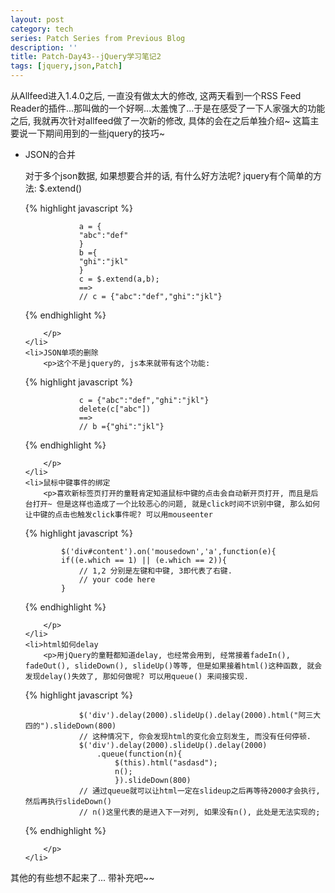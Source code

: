 ```yaml
---
layout: post
category: tech
series: Patch Series from Previous Blog
description: ''
title: Patch-Day43--jQuery学习笔记2
tags: [jquery,json,Patch]
---
```


从Allfeed进入1.4.0之后, 一直没有做太大的修改, 这两天看到一个RSS Feed Reader的插件...那叫做的一个好啊...太羞愧了...于是在感受了一下人家强大的功能之后, 我就再次针对allfeed做了一次新的修改, 具体的会在之后单独介绍~ 这篇主要说一下期间用到的一些jquery的技巧~

<ul>
    <li>JSON的合并
        <p>对于多个json数据, 如果想要合并的话, 有什么好方法呢? jquery有个简单的方法: $.extend()
            
{% highlight javascript %}

                a = {
                "abc":"def"
                }
                b ={
                "ghi":"jkl"
                }
                c = $.extend(a,b);
                ==>
                // c = {"abc":"def","ghi":"jkl"}
            
{% endhighlight %}

        </p>
    </li>
    <li>JSON单项的删除
        <p>这个不是jquery的, js本来就带有这个功能:
            
{% highlight javascript %}

                c = {"abc":"def","ghi":"jkl"}
                delete(c["abc"])
                ==>
                // b ={"ghi":"jkl"}
            
{% endhighlight %}

        </p>
    </li>
    <li>鼠标中键事件的绑定
        <p>喜欢新标签页打开的童鞋肯定知道鼠标中键的点击会自动新开页打开, 而且是后台打开~ 但是这样也造成了一个比较恶心的问题, 就是click时间不识别中键, 那么如何让中键的点击也触发click事件呢? 可以用mouseenter
            
{% highlight javascript %}

            $('div#content').on('mousedown','a',function(e){
            if((e.which == 1) || (e.which == 2)){
                // 1,2 分别是左键和中键, 3即代表了右键.
                // your code here
            }
            
{% endhighlight %}

        </p>
    </li>
    <li>html如何delay
        <p>用jQuery的童鞋都知道delay, 也经常会用到, 经常接着fadeIn(), fadeOut(), slideDown(), slideUp()等等, 但是如果接着html()这种函数, 就会发现delay()失效了, 那如何做呢? 可以用queue() 来间接实现.
            
{% highlight javascript %}

                $('div').delay(2000).slideUp().delay(2000).html("阿三大四的").slideDown(800)
                // 这种情况下, 你会发现html的变化会立刻发生, 而没有任何停顿.
                $('div').delay(2000).slideUp().delay(2000)
                    .queue(function(n){
                        $(this).html("asdasd");
                        n();
                        }).slideDown(800)
                // 通过queue就可以让html一定在slideup之后再等待2000才会执行, 然后再执行slideDown()
                // n()这里代表的是进入下一对列, 如果没有n(), 此处是无法实现的;
            
{% endhighlight %}

        </p>
    </li>
</ul>
其他的有些想不起来了... 带补充吧~~

